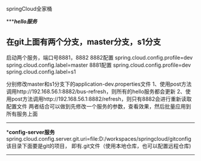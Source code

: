 springCloud全家桶

************************************************hello服务*********************************************
## 在git上面有两个分支，master分支，s1分支

启动两个服务，端口号8881，8882
8882配置
spring.cloud.config.profile=dev
spring.cloud.config.label=master
8881配置
spring.cloud.config.profile=dev
spring.cloud.config.label=s1

分别修改master和s1分支下的application-dev.properties文件
1、使用post方法调用http://192.168.56.1:8882/bus-refresh，则所有的hello服务都会更新
2、使用post方法调用http://192.168.56.1:8882/refresh，则只有8882会进行重新读取配置文件
两者结合可以做到先修改一个服务的参数，查看效果，然后批量应用到所有服务上面
******************************************************************************************************

*******************************************config-server服务******************************************
spring.cloud.config.server.git.uri=file:D:/workspaces/springcloud/gitconfig该目录下面要是git的项目，
即有.git文件（使用本地仓库，也可以配置远程仓库)
******************************************************************************************************